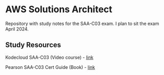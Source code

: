 # AWS Solutions Architect

Repository with study notes for the SAA-C03 exam. I plan to sit the exam April 2024.

## Study Resources

Kodecloud SAA-C03 (Video course) - [link](https://kodekloud.com/courses/aws-saa/)

Pearson SAA-C03 Cert Guide (Book) - [link](https://www.amazon.com/Aws-Certified-Solutions-Architect-Certification/dp/0137941587/?_encoding=UTF8&pd_rd_w=WfJzg&content-id=amzn1.sym.35cab78c-35e3-4fc1-aab0-27eaa6c86063%3Aamzn1.symc.e5c80209-769f-4ade-a325-2eaec14b8e0e&pf_rd_p=35cab78c-35e3-4fc1-aab0-27eaa6c86063&pf_rd_r=DA5ACZYWCHR0N3QCRCR8&pd_rd_wg=DoWeT&pd_rd_r=e40899d6-eb18-4209-87b3-85051e208339&ref_=pd_gw_ci_mcx_mr_hp_atf_m)
